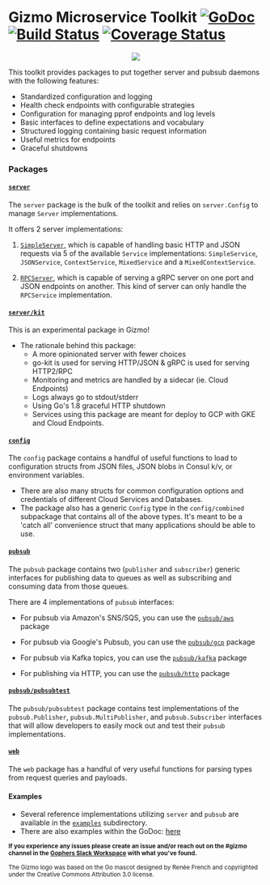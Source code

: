 # Gizmo Microservice Toolkit [![GoDoc](https://godoc.org/github.com/gizmo/gizmo?status.svg)](https://godoc.org/github.com/NYTimes/gizmo) [![Build Status](https://travis-ci.org/NYTimes/gizmo.svg?branch=master)](https://travis-ci.org/NYTimes/gizmo) [![Coverage Status](https://coveralls.io/repos/NYTimes/gizmo/badge.svg?branch=master&service=github)](https://coveralls.io/github/NYTimes/gizmo?branch=master)

<p align="center">
  <img src="http://graphics8.nytimes.com/images/blogs/open/2015/gizmo.png"/>
</p>

This toolkit provides packages to put together server and pubsub daemons with the following features:

* Standardized configuration and logging
* Health check endpoints with configurable strategies
* Configuration for managing pprof endpoints and log levels
* Basic interfaces to define expectations and vocabulary
* Structured logging containing basic request information
* Useful metrics for endpoints
* Graceful shutdowns

### Packages

#### [`server`](https://godoc.org/github.com/NYTimes/gizmo/server)

The `server` package is the bulk of the toolkit and relies on `server.Config` to manage `Server` implementations.

It offers 2 server implementations:

1. [`SimpleServer`](https://godoc.org/github.com/NYTimes/gizmo/server#SimpleServer), which is capable of handling basic HTTP and JSON requests via 5 of the available `Service` implementations: `SimpleService`, `JSONService`, `ContextService`, `MixedService` and a `MixedContextService`.

2. [`RPCServer`](https://godoc.org/github.com/NYTimes/gizmo/server#RPCServer), which is capable of serving a gRPC server on one port and JSON endpoints on another. This kind of server can only handle the `RPCService` implementation.


#### [`server/kit`](https://godoc.org/github.com/NYTimes/gizmo/server/kit)

This is an experimental package in Gizmo!

* The rationale behind this package:
    * A more opinionated server with fewer choices
    * go-kit is used for serving HTTP/JSON & gRPC is used for serving HTTP2/RPC
    * Monitoring and metrics are handled by a sidecar (ie. Cloud Endpoints)
    * Logs always go to stdout/stderr
    * Using Go's 1.8 graceful HTTP shutdown
    * Services using this package are meant for deploy to GCP with GKE and Cloud Endpoints.


#### [`config`](https://godoc.org/github.com/NYTimes/gizmo/config)

The `config` package contains a handful of useful functions to load to configuration structs from JSON files, JSON blobs in Consul k/v, or environment variables.

* There are also many structs for common configuration options and credentials of different Cloud Services and Databases.
* The package also has a generic `Config` type in the `config/combined` subpackage that contains all of the above types. It's meant to be a 'catch all' convenience struct that many applications should be able to use.

#### [`pubsub`](https://godoc.org/github.com/NYTimes/gizmo/pubsub)
 
The `pubsub` package contains two (`publisher` and `subscriber`) generic interfaces for publishing data to queues as well as subscribing and consuming data from those queues.

There are 4 implementations of `pubsub` interfaces:

* For pubsub via Amazon's SNS/SQS, you can use the [`pubsub/aws`](https://godoc.org/github.com/NYTimes/gizmo/pubsub/aws) package

* For pubsub via Google's Pubsub, you can use the [`pubsub/gcp`](https://godoc.org/github.com/NYTimes/gizmo/pubsub/gcp) package

* For pubsub via Kafka topics, you can use the [`pubsub/kafka`](https://godoc.org/github.com/NYTimes/gizmo/pubsub/kafka) package

* For publishing via HTTP, you can use the [`pubsub/http`](https://godoc.org/github.com/NYTimes/gizmo/pubsub/http) package



#### [`pubsub/pubsubtest`](https://godoc.org/github.com/NYTimes/gizmo/pubsub/pubsubtest)

The `pubsub/pubsubtest` package contains test implementations of the `pubsub.Publisher`, `pubsub.MultiPublisher`, and `pubsub.Subscriber` interfaces that will allow developers to easily mock out and test their `pubsub` implementations.

#### [`web`](https://godoc.org/github.com/NYTimes/gizmo/web)

The `web` package has a handful of very useful functions for parsing types from request queries and payloads.

#### Examples

* Several reference implementations utilizing `server` and `pubsub` are available in the [`examples`](https://github.com/NYTimes/gizmo/tree/master/examples) subdirectory.
* There are also examples within the GoDoc: [here](https://godoc.org/github.com/NYTimes/gizmo/examples)

<sub><strong>If you experience any issues please create an issue and/or reach out on the #gizmo channel in the [Gophers Slack Workspace](https://invite.slack.golangbridge.org) with what you've found.</strong></sub>

<sub>The Gizmo logo was based on the Go mascot designed by Renée French and copyrighted under the Creative Commons Attribution 3.0 license.</sub>
